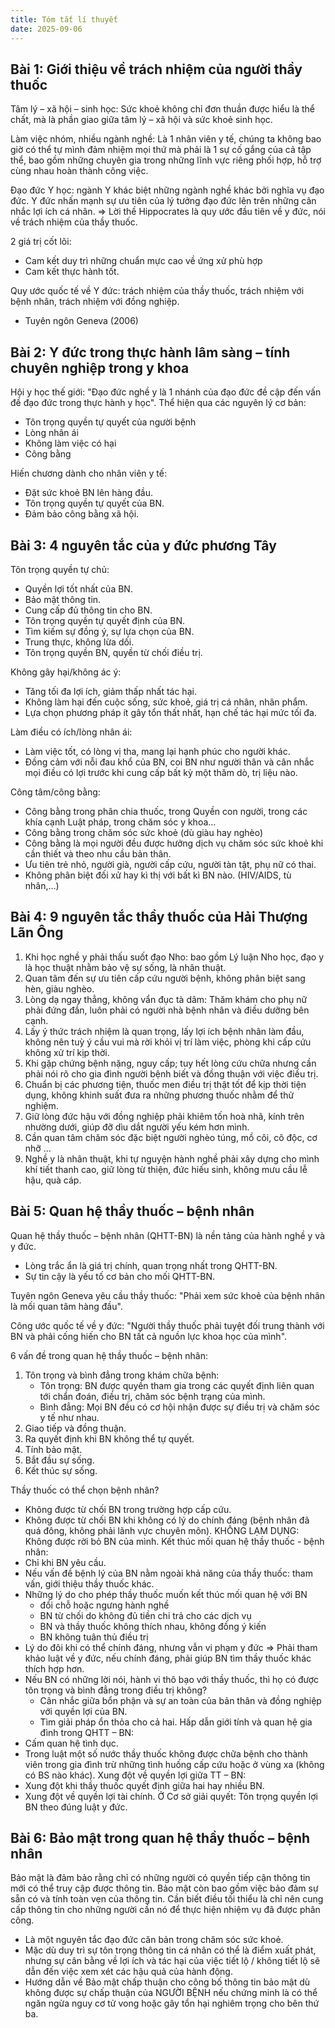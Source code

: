 ```yaml
---
title: Tóm tắt lí thuyết
date: 2025-09-06
---
```


## Bài 1: Giới thiệu về trách nhiệm của người thầy thuốc

Tâm lý – xã hội – sinh học: Sức khoẻ không chỉ đơn thuần được hiểu là thể chất, mà
là phần giao giữa tâm lý – xã hội và sức khoẻ sinh học.

Làm việc nhóm, nhiều ngành nghề: Là 1 nhân viên y tế, chúng ta không bao giờ có
thể tự mình đảm nhiệm mọi thứ mà phải là 1 sự cố gắng của cả tập thể, bao gồm
những chuyên gia trong những lĩnh vực riêng phối hợp, hỗ trợ cùng nhau hoàn thành
công việc.

Đạo đức Y học: ngành Y khác biệt những ngành nghề khác bởi nghĩa vụ đạo đức. Y
đức nhấn mạnh sự ưu tiên của lý tưởng đạo đức lên trên những cân nhắc lợi ích cá
nhân. => Lời thề Hippocrates là quy ước đầu tiên về y đức, nói về trách nhiệm của
thầy thuốc.

2 giá trị cốt lõi:

- Cam kết duy trì những chuẩn mực cao về ứng xử phù hợp
- Cam kết thực hành tốt.

Quy ước quốc tế về Y đức: trách nhiệm của thầy thuốc, trách nhiệm với bệnh nhân,
trách nhiệm với đồng nghiệp.

- Tuyên ngôn Geneva (2006)

## Bài 2: Y đức trong thực hành lâm sàng – tính chuyên nghiệp trong y khoa

Hội y học thế giới: "Đạo đức nghề y là 1 nhánh của đạo đức đề cập đến vấn đề đạo
đức trong thực hành y học". Thể hiện qua các nguyên lý cơ bản:

- Tôn trọng quyền tự quyết của người bệnh
- Lòng nhân ái
- Không làm việc có hại
- Công bằng

Hiến chương dành cho nhân viên y tế:

- Đặt sức khoẻ BN lên hàng đầu.
- Tôn trọng quyền tự quyết của BN.
- Đảm bảo công bằng xã hội.

## Bài 3: 4 nguyên tắc của y đức phương Tây

Tôn trọng quyền tự chủ:

- Quyền lợi tốt nhất của BN.
- Bảo mật thông tin.
- Cung cấp đủ thông tin cho BN.
- Tôn trọng quyền tự quyết định của BN.
- Tìm kiếm sự đồng ý, sự lựa chọn của BN.
- Trung thực, không lừa dối.
- Tôn trọng quyền BN, quyền từ chối điều trị.

Không gây hại/không ác ý:

- Tăng tối đa lợi ích, giảm thấp nhất tác hại.
- Không làm hại đến cuộc sống, sức khoẻ, giá trị cá nhân, nhân phẩm.
- Lựa chọn phương pháp ít gây tổn thất nhất, hạn chế tác hại mức tối đa.

Làm điều có ích/lòng nhân ái:

- Làm việc tốt, có lòng vị tha, mang lại hạnh phúc cho người khác.
- Đồng cảm với nỗi đau khổ của BN, coi BN như người thân và cân nhắc mọi điều
có lợi trước khi cung cấp bất kỳ một thăm dò, trị liệu nào.

Công tâm/công bằng:

- Công bằng trong phân chia thuốc, trong Quyền con người, trong các khía cạnh
Luật pháp, trong chăm sóc y khoa…
- Công bằng trong chăm sóc sức khoẻ (dù giàu hay nghèo)
- Công bằng là mọi người đều được hưởng dịch vụ chăm sóc sức khoẻ khi cần
thiết và theo nhu cầu bản thân.
- Ưu tiên trẻ nhỏ, người già, người cấp cứu, người tàn tật, phụ nữ có thai.
- Không phân biệt đối xử hay kì thị với bất kì BN nào. (HIV/AIDS, tù nhân,…)

## Bài 4: 9 nguyên tắc thầy thuốc của Hải Thượng Lãn Ông

1. Khi học nghề y phải thấu suốt đạo Nho: bao gồm Lý luận Nho học, đạo y là học thuật
nhằm bảo vệ sự sống, là nhân thuật.
2. Quan tâm đến sự ưu tiên cấp cứu người bệnh, không phân biệt sang hèn, giàu nghèo.
3. Lòng dạ ngay thẳng, không vẩn đục tà dâm: Thăm khám cho phụ nữ phải đứng đắn,
luôn phải có người nhà bệnh nhân và điều dưỡng bên cạnh.
4. Lấy ý thức trách nhiệm là quan trọng, lấy lợi ích bệnh nhân làm đầu, không nên tuỳ ý
cầu vui mà rời khỏi vị trí làm việc, phòng khi cấp cứu không xử trí kịp thời.
5. Khi gặp chứng bệnh nặng, nguy cấp; tuy hết lòng cứu chữa nhưng cần phải nói rõ cho
gia đình người bệnh biết và đồng thuận với việc điều trị.
6. Chuẩn bị các phương tiện, thuốc men điều trị thật tốt để kịp thời tiện dụng, không
khinh suất đưa ra những phương thuốc nhằm để thử nghiệm.
7. Giữ lòng đức hậu với đồng nghiệp phải khiêm tốn hoà nhã, kính trên nhường dưới,
giúp đỡ dìu dắt người yếu kém hơn mình.
8. Cần quan tâm chăm sóc đặc biệt người nghèo túng, mồ côi, cô độc, cơ nhỡ ...
9. Nghề y là nhân thuật, khi tự nguyện hành nghề phải xây dựng cho mình khí tiết thanh cao, giữ lòng từ thiện, đức hiếu sinh, không mưu cầu lễ hậu, quà cáp.

## Bài 5: Quan hệ thầy thuốc – bệnh nhân

Quan hệ thầy thuốc – bệnh nhân (QHTT-BN) là nền tảng của hành nghề y và y đức.

- Lòng trắc ẩn là giá trị chính, quan trọng nhất trong QHTT-BN.
- Sự tin cậy là yếu tố cơ bản cho mối QHTT-BN.

Tuyên ngôn Geneva yêu cầu thầy thuốc: "Phải xem sức khoẻ của bệnh nhân là mối quan tâm hàng đầu".

Công ước quốc tế về y đức: "Người thầy thuốc phải tuyệt đối trung thành với BN và phải cống hiến cho BN tất cả nguồn lực khoa học của mình".

6 vấn đề trong quan hệ thầy thuốc – bệnh nhân:

1. Tôn trọng và bình đẳng trong khám chữa bệnh:
    - Tôn trọng: BN được quyền tham gia trong các quyết định liên quan tới chẩn đoán, điều trị, chăm sóc bệnh trạng của mình.
    - Bình đẳng: Mọi BN đều có cơ hội nhận được sự điều trị và chăm sóc y tế như nhau.
2. Giao tiếp và đồng thuận.
3. Ra quyết định khi BN không thể tự quyết.
4. Tính bảo mật.
5. Bắt đầu sự sống.
6. Kết thúc sự sống.

Thầy thuốc có thể chọn bệnh nhân?

- Không được từ chối BN trong trường hợp cấp cứu.
- Không được từ chối BN khi không có lý do chính đáng (bệnh nhân đã quá đông, không
phải lãnh vực chuyên môn).
KHÔNG LẠM DỤNG: Không được rời bỏ BN của mình.
Kết thúc mối quan hệ thầy thuốc - bệnh nhân:
- Chỉ khi BN yêu cầu.
- Nếu vấn đề bệnh lý của BN nằm ngoài khả năng của thầy thuốc: tham vấn, giới thiệu thầy
thuốc khác.
- Những lý do cho phép thầy thuốc muốn kết thúc mối quan hệ với BN
  - đổi chỗ hoặc ngưng hành nghề
  - BN từ chối do không đủ tiền chi trả cho các dịch vụ
  - BN và thầy thuốc không thích nhau, không đồng ý kiến
  - BN không tuân thủ điều trị
- Lý do đôi khi có thể chính đáng, nhưng vẫn vi phạm y đức => Phải tham khảo luật về y đức, nếu chính đáng, phải giúp BN tìm thầy thuốc khác thích hợp hơn.
- Nếu BN có những lời nói, hành vi thô bạo với thầy thuốc, thì họ có được tôn trọng và bình đẳng trong điều trị không?
  - Cân nhắc giữa bổn phận và sự an toàn của bản thân và đồng nghiệp với quyền lợi
của BN.
  - Tìm giải pháp ổn thỏa cho cả hai.
Hấp dẫn giới tính và quan hệ gia đình trong QHTT – BN:
- Cấm quan hệ tình dục.
- Trong luật một số nước thầy thuốc không được chữa bệnh cho thành viên trong gia đình
trừ những tình huống cấp cứu hoặc ở vùng xa (không có BS nào khác).
Xung đột về quyền lợi giữa TT – BN:
- Xung đột khi thầy thuốc quyết định giữa hai hay nhiều BN.
- Xung đột về quyền lợi tài chính.
Ở Cơ sở giải quyết: Tôn trọng quyền lợi BN theo đúng luật y đức.

## Bài 6: Bảo mật trong quan hệ thầy thuốc – bệnh nhân

Bảo mật là đảm bảo rằng chỉ có những người có quyền tiếp cận thông tin mới có thể
truy cập được thông tin. Bảo mật còn bao gồm việc bảo đảm sự sẵn có và tính toàn vẹn của thông tin. Cần biết điều tối thiểu là chỉ nên cung cấp thông tin cho những người cần nó để thực hiện nhiệm vụ đã được phân công.

- Là một nguyên tắc đạo đức căn bản trong chăm sóc sức khoẻ.
- Mặc dù duy trì sự tôn trọng thông tin cá nhân có thể là điểm xuất phát, nhưng sự cân bằng về lợi ích và tác hại của việc tiết lộ / không tiết lộ sẽ dẫn đến việc xem xét các hậu quả của hành động.
- Hướng dẫn về Bảo mật chấp thuận cho công bố thông tin bảo mật dù không được sự chấp
thuận của NGƯỜI BỆNH nếu chứng minh là có thể ngăn ngừa nguy cơ tử vong hoặc gây
tổn hại nghiêm trọng cho bên thứ ba.
